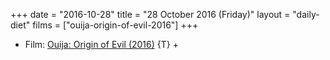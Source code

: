 +++
date = "2016-10-28"
title = "28 October 2016 (Friday)"
layout = "daily-diet"
films = ["ouija-origin-of-evil-2016"]
+++


* Film: [Ouija: Origin of Evil (2016)](/films/ouija-origin-of-evil-2016) {T} +